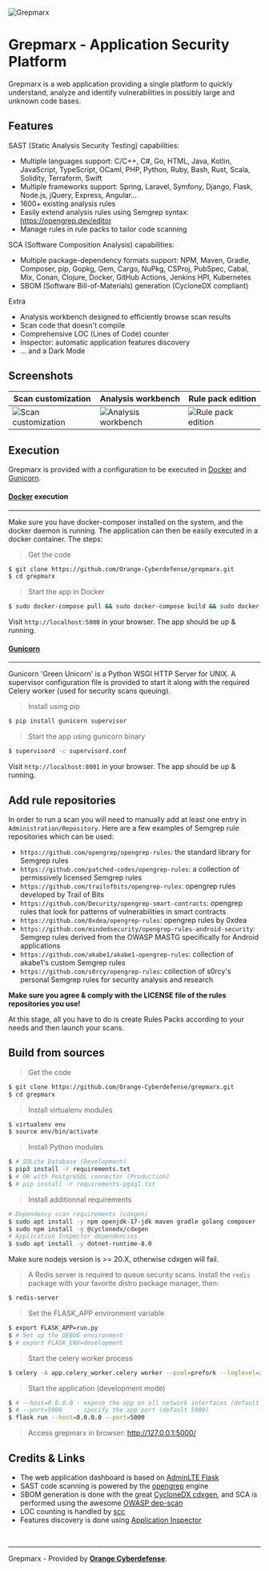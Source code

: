 ![Grepmarx](media/grepmarx-logo.png)

# Grepmarx - Application Security Platform

Grepmarx is a web application providing a single platform to quickly understand, analyze and identify vulnerabilities in possibly large and unknown code bases.

## Features

SAST (Static Analysis Security Testing) capabilities:

- Multiple languages support: C/C++, C#, Go, HTML, Java, Kotlin, JavaScript, TypeScript, OCaml, PHP, Python, Ruby, Bash, Rust, Scala, Solidity, Terraform, Swift
- Multiple frameworks support: Spring, Laravel, Symfony, Django, Flask, Node.js, jQuery, Express, Angular...
- 1600+ existing analysis rules
- Easily extend analysis rules using Semgrep syntax: https://opengrep.dev/editor
- Manage rules in rule packs to tailor code scanning

SCA (Software Composition Analysis) capabilities:

- Multiple package-dependency formats support: NPM, Maven, Gradle, Composer, pip, Gopkg, Gem, Cargo, NuPkg, CSProj, PubSpec, Cabal, Mix, Conan, Clojure, Docker, GitHub Actions, Jenkins HPI, Kubernetes
- SBOM (Software Bill-of-Materials) generation (CycloneDX compliant)

Extra

- Analysis workbench designed to efficiently browse scan results
- Scan code that doesn't compile
- Comprehensive LOC (Lines of Code) counter
- Inspector: automatic application features discovery
- ... and a Dark Mode

## Screenshots

| Scan customization                        | Analysis workbench                        | Rule pack edition                        |
| ----------------------------------------- | ----------------------------------------- | ---------------------------------------- |
| ![Scan customization](media/screen-1.png) | ![Analysis workbench](media/screen-2.png) | ![Rule pack edition](media/screen-3.png) |

## Execution

Grepmarx is provided with a configuration to be executed in [Docker](https://www.docker.com/) and [Gunicorn](https://gunicorn.org/).

#### [Docker](https://www.docker.com/) execution

---

Make sure you have docker-composer installed on the system, and the docker daemon is running.
The application can then be easily executed in a docker container. The steps:

> Get the code

```bash
$ git clone https://github.com/Orange-Cyberdefense/grepmarx.git
$ cd grepmarx
```

> Start the app in Docker

```bash
$ sudo docker-compose pull && sudo docker-compose build && sudo docker-compose up -d
```

Visit `http://localhost:5000` in your browser. The app should be up & running.

#### [Gunicorn](https://gunicorn.org/)

---

Gunicorn 'Green Unicorn' is a Python WSGI HTTP Server for UNIX. A supervisor configuration file is provided to start it along with the required Celery worker (used for security scans queuing).

> Install using pip

```bash
$ pip install gunicorn supervisor
```

> Start the app using gunicorn binary

```bash
$ supervisord -c supervisord.conf
```

Visit `http://localhost:8001` in your browser. The app should be up & running.

## Add rule repositories

In order to run a scan you will need to manually add at least one entry in `Administration/Repository`. Here are a few examples of Semgrep rule repositories which can be used:

- `https://github.com/opengrep/opengrep-rules`: the standard library for Semgrep rules
- `https://github.com/patched-codes/opengrep-rules`: a collection of permissively licensed Semgrep rules
- `https://github.com/trailofbits/opengrep-rules`: opengrep rules developed by Trail of Bits
- `https://github.com/Decurity/opengrep-smart-contracts`: opengrep rules that look for patterns of vulnerabilities in smart contracts
- `https://github.com/0xdea/opengrep-rules`: opengrep rules by 0xdea
- `https://github.com/mindedsecurity/opengrep-rules-android-security`: Semgrep rules derived from the OWASP MASTG specifically for Android applications
- `https://github.com/akabe1/akabe1-opengrep-rules`: collection of akabe1's custom Semgrep rules
- `https://github.com/s0rcy/opengrep-rules`: collection of s0rcy's personal Semgrep rules for security analysis and research

**Make sure you agree & comply with the LICENSE file of the rules repositories you use!**

At this stage, all you have to do is create Rules Packs according to your needs and then launch your scans.

## Build from sources

> Get the code

```bash
$ git clone https://github.com/Orange-Cyberdefense/grepmarx.git
$ cd grepmarx
```

> Install virtualenv modules

```bash
$ virtualenv env
$ source env/bin/activate
```

> Install Python modules

```bash
$ # SQLite Database (Development)
$ pip3 install -r requirements.txt
$ # OR with PostgreSQL connector (Production)
$ # pip install -r requirements-pgsql.txt
```

> Install additionnal requirements

```bash
# Dependency scan requirements (cdxgen)
$ sudo apt install -y npm openjdk-17-jdk maven gradle golang composer
$ sudo npm install -g @cyclonedx/cdxgen
# Application Inspector dependencies
$ sudo apt install -y dotnet-runtime-8.0
```

Make sure nodejs version is >= 20.X, otherwise cdxgen will fail.

> A Redis server is required to queue security scans. Install the `redis` package with your favorite distro package manager, then:

```bash
$ redis-server
```

> Set the FLASK_APP environment variable

```bash
$ export FLASK_APP=run.py
$ # Set up the DEBUG environment
$ # export FLASK_ENV=development
```

> Start the celery worker process

```bash
$ celery -A app.celery_worker.celery worker --pool=prefork --loglevel=info --detach
```

> Start the application (development mode)

```bash
$ # --host=0.0.0.0 - expose the app on all network interfaces (default 127.0.0.1)
$ # --port=5000    - specify the app port (default 5000)
$ flask run --host=0.0.0.0 --port=5000
```

> Access grepmarx in browser: http://127.0.0.1:5000/

## Credits & Links

- The web application dashboard is based on [AdminLTE Flask](https://github.com/app-generator/flask-dashboard-adminlte)
- SAST code scanning is powered by the [opengrep](https://opengrep.dev/) engine
- SBOM generation is done with the great [CycloneDX cdxgen](https://github.com/CycloneDX/cdxgen), and SCA is performed using the awesome [OWASP dep-scan](https://github.com/owasp-dep-scan/dep-scan)
- LOC counting is handled by [scc](https://github.com/boyter/scc)
- Features discovery is done using [Application Inspector](https://github.com/microsoft/ApplicationInspector)

<br />

---

Grepmarx - Provided by **[Orange Cyberdefense](https://orangecyberdefense.com)**.
